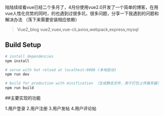 陆陆续续看vue已经二个多月了，4月份使用vue2.0开发了一个简单的博客，在用vue人性化优势的同时，的也遇到过很多坑，很多问题，分享一下我遇到的问题和解决办法
（荡下来需要安装相应依赖）
> Vue2_blog
> vue2,vuex,vue-cli,axios,webpack,express,mysql 
## Build Setup

``` bash
# install dependencies
npm install

# serve with hot reload at localhost:8080 (本地启动)
npm run dev

# build for production with minification （生成静态文件，用于打包上传服务器）
npm run build
```
##主要实现的功能
>
1.用户登录
2.用户注册
3.用户发帖
4.用户评论帖
